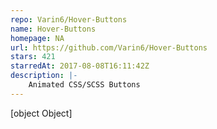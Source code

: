 ```yaml
---
repo: Varin6/Hover-Buttons
name: Hover-Buttons
homepage: NA
url: https://github.com/Varin6/Hover-Buttons
stars: 421
starredAt: 2017-08-08T16:11:42Z
description: |-
    Animated CSS/SCSS Buttons
---
```


[object Object]
